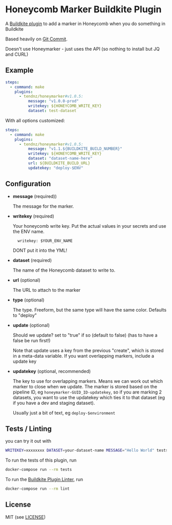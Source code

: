 # Honeycomb Marker Buildkite Plugin

A [Buildkite plugin](https://buildkite.com/docs/agent/v3/plugins) to add a marker in Honeycomb when you do something in Buildkite

Based heavily on [Git Commit](https://github.com/thedyrt/git-commit-buildkite-plugin).

Doesn't use Honeymarker - just uses the API (so nothing to install but JQ and CURL)

## Example

```yml
steps:
  - command: make
    plugins:
      - tendnz/honeymarker#v1.0.5:
          message: "v1.0.0-prod" 
          writekey: ${HONEYCOMB_WRITE_KEY}
          dataset: test-dataset
```

With all options customized:

```yml
steps:
  - command: make
    plugins:
      - tendnz/honeymarker#v1.0.5:
          message: "v1.1.${BUILDKITE_BUILD_NUMBER}"
          writekey: ${HONEYCOMB_WRITE_KEY}
          dataset: "dataset-name-here"
          url: ${BUILDKITE_BUILD_URL}
          updatekey: "deploy-$ENV"
```

## Configuration

- **message** (required))

    The message for the marker.

- **writekey** (required)

    Your honeycomb write key. Put the actual values in your secrets and use the ENV name. 

    ```
      writekey: $YOUR_ENV_NAME
    ```

    DONT put it into the YML!

- **dataset** (required)

    The name of the Honeycomb dataset to write to.

- **url** (optional)

  The URL to attach to the marker

- **type** (optional)

  The type. Freeform, but the same type will have the same color. Defaults to "deploy"

- **update** (optional)

  Should we update? set to "true" if so (default to false) (has to have a false be run first!)

  Note that update uses a key from the previous "create", which is stored in a meta-data variable. If you want overlapping markers, include a update key

- **updatekey** (optional, recommended)

  The key to use for overlapping markers. Means we can work out which marker to close when we update.
  The marker is stored based on the pipeline ID, eg `honeymarker-GUID_ID-updatekey`, so if you are marking 2 
  datasets, you want to use the updatekey which ties it to that dataset (eg if you have a dev and staging dataset).
  
  Usually just a bit of text, eg `deploy-$environment` 



## Tests / Linting

you can try it out with

```bash
WRITEKEY=xxxxxxxx DATASET=your-dataset-name MESSAGE="Hello World" tests/quicktest.sh
```

To run the tests of this plugin, run

```sh
docker-compose run --rm tests
```

To run the [Buildkite Plugin Linter](https://github.com/buildkite-plugins/buildkite-plugin-linter), run

```sh
docker-compose run --rm lint
```

## License

MIT (see [LICENSE](LICENSE))
